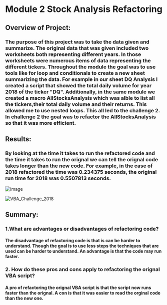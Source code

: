 # Module 2 Stock Analysis Refactoring

## Overview of Project:
### The purpose of this project was to take the data given and summarize. The original data that was given included two worksheets both representing different years. In those worksheets were numerous items of data representing the different tickers. Throughout the module the goal was to use tools like for loop and conditionals to create a new sheet summarizing the data. For example in our sheet DQ Analysis I created a script that showed the total daily volume for year 2018 of the ticker "DQ". Additionally, in the same module we created a macro AllStocksAnalysis which was alble to list all the tickers,their total daily volume and their returns. This allowed me to use nested loops. This all led to the challenge 2. In challenge 2 the goal was to refactor the AllStocksAnalysis so that it was more efficient.
## Results:
### By looking at the time it takes to run the refactored code and the time it takes to run the orignal we can tell the orignal code takes longer than the new code. For example, in the case of 2018 refactored the time was 0.234375 seconds, the original run time for 2018 was 0.5507813 seconds.
![image](https://user-images.githubusercontent.com/112527054/191594918-2138bd8f-a256-4052-9038-da15303b6114.png)


![VBA_Challenge_2018](https://user-images.githubusercontent.com/112527054/191595284-6421bac0-0ce5-4b52-9196-8d615f2f5d45.png)

## Summary:
### 1.What are advantages or disadvantages of refactoring code?
#### The disadvantage of refactoring code is that is can be harder to understand. Though the goal is to use less steps the techniques that are used can be harder to understand. An advantage is that the code may run faster.
###   2. How do these pros and cons apply to refactoring the orignal VBA script?
####     A pro of refactoring the orignal VBA script is that the script now runs faster than the orignal. A con is that it was easier to read the orginal code than the new one.
